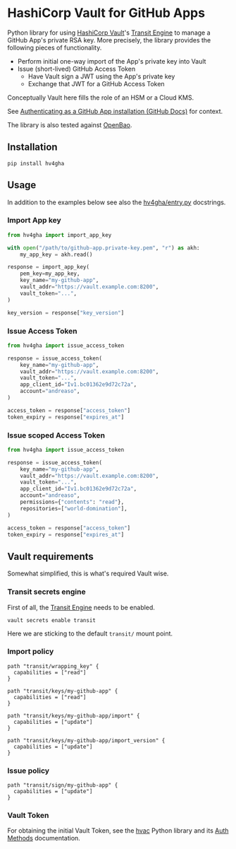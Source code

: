# HashiCorp Vault for GitHub Apps

Python library for using [HashiCorp Vault][1]'s [Transit Engine][2] to
manage a GitHub App's private RSA key. More precisely, the library
provides the following pieces of functionality.

* Perform initial one-way import of the App's private key into Vault
* Issue (short-lived) GitHub Access Token
  * Have Vault sign a JWT using the App's private key
  * Exchange that JWT for a GitHub Access Token

Conceptually Vault here fills the role of an HSM or a Cloud KMS.

See [Authenticating as a GitHub App installation (GitHub Docs)][3] for context.

The library is also tested against [OpenBao][6].

## Installation

```shell
pip install hv4gha
```

## Usage

In addition to the examples below see also the
[hv4gha/entry.py](https://github.com/andreaso/hv4gha/blob/main/hv4gha/entry.py) docstrings.

### Import App key

```python
from hv4gha import import_app_key

with open("/path/to/github-app.private-key.pem", "r") as akh:
    my_app_key = akh.read()

response = import_app_key(
    pem_key=my_app_key,
    key_name="my-github-app",
    vault_addr="https://vault.example.com:8200",
    vault_token="...",
)

key_version = response["key_version"]
```

### Issue Access Token

```python
from hv4gha import issue_access_token

response = issue_access_token(
    key_name="my-github-app",
    vault_addr="https://vault.example.com:8200",
    vault_token="...",
    app_client_id="Iv1.bc01362e9d72c72a",
    account="andreaso",
)

access_token = response["access_token"]
token_expiry = response["expires_at"]
```

### Issue scoped Access Token

```python
from hv4gha import issue_access_token

response = issue_access_token(
    key_name="my-github-app",
    vault_addr="https://vault.example.com:8200",
    vault_token="...",
    app_client_id="Iv1.bc01362e9d72c72a",
    account="andreaso",
    permissions={"contents": "read"},
    repositories=["world-domination"],
)

access_token = response["access_token"]
token_expiry = response["expires_at"]
```

## Vault requirements

Somewhat simplified, this is what's required Vault wise.

### Transit secrets engine

First of all, the [Transit Engine][2] needs to be enabled.

```shell
vault secrets enable transit
```

Here we are sticking to the default `transit/` mount point.

### Import policy

```HCL
path "transit/wrapping_key" {
  capabilities = ["read"]
}

path "transit/keys/my-github-app" {
  capabilities = ["read"]
}

path "transit/keys/my-github-app/import" {
  capabilities = ["update"]
}

path "transit/keys/my-github-app/import_version" {
  capabilities = ["update"]
}
```

### Issue policy

```HCL
path "transit/sign/my-github-app" {
  capabilities = ["update"]
}
```

### Vault Token

For obtaining the initial Vault Token, see the [hvac][4] Python
library and its [Auth Methods][5] documentation.


[1]: https://www.vaultproject.io/
[2]: https://developer.hashicorp.com/vault/docs/secrets/transit
[3]: https://docs.github.com/en/apps/creating-github-apps/authenticating-with-a-github-app/authenticating-as-a-github-app-installation
[4]: https://github.com/hvac/hvac
[5]: https://hvac.readthedocs.io/en/stable/usage/auth_methods/
[6]: https://openbao.org/
